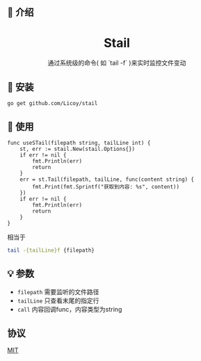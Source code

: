## :rocket: 介绍
<div align="center">
  <h1>Stail</h1>
  <p>通过系统级的命令( 如 `tail -f` )来实时监控文件变动</p>
</div>

## :memo: 安装
```
go get github.com/Licoy/stail
```
## :hammer: 使用
```golang
func useSTail(filepath string, tailLine int) {
	st, err := stail.New(stail.Options{})
	if err != nil {
		fmt.Println(err)
		return
	}
	err = st.Tail(filepath, tailLine, func(content string) {
		fmt.Print(fmt.Sprintf("获取到内容: %s", content))
	})
	if err != nil {
		fmt.Println(err)
		return
	}
}
```
相当于
```bash
tail -{tailLine}f {filepath}
```
## :bulb: 参数
- `filepath` 需要监听的文件路径
- `tailLine` 只查看末尾的指定行
- `call` 内容回调func，内容类型为string 

## 协议
[MIT](./LICENSE)
